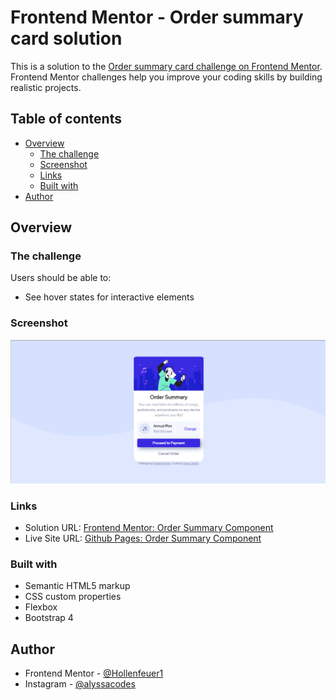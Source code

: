 # Frontend Mentor - Order summary card solution

This is a solution to the [Order summary card challenge on Frontend Mentor](https://www.frontendmentor.io/challenges/order-summary-component-QlPmajDUj). Frontend Mentor challenges help you improve your coding skills by building realistic projects. 

## Table of contents

- [Overview](#overview)
  - [The challenge](#the-challenge)
  - [Screenshot](#screenshot)
  - [Links](#links)
  - [Built with](#built-with)
- [Author](#author)

## Overview

### The challenge

Users should be able to:

- See hover states for interactive elements

### Screenshot

![Order Summary Screenshot](https://github.com/Hollenfeuer1/Order-Summary-Component/blob/fcfe3bbf46ff166bc579bb8fc98f3ab109b4694e/images/Order_Summary_ScreenShot.jpg?raw=true)


### Links

- Solution URL: [Frontend Mentor: Order Summary Component](https://www.frontendmentor.io/solutions/order-summary-component-XB4FBvrxP)
- Live Site URL: [Github Pages: Order Summary Component](https://hollenfeuer1.github.io/Order-Summary-Component/)

### Built with

- Semantic HTML5 markup
- CSS custom properties
- Flexbox
- Bootstrap 4

## Author

- Frontend Mentor - [@Hollenfeuer1](https://www.frontendmentor.io/profile/Hollenfeuer1/)
- Instagram - [@alyssacodes](https://www.instagram.com/alyssacodes/)
